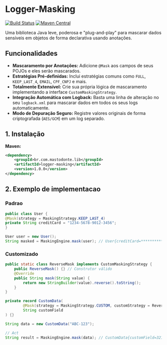 

# Logger-Masking

[![Build Status](https://img.shields.io/badge/build-passing-brightgreen)](https://github.com/yourcompany/java-masking-lib)
[![Maven Central](https://img.shields.io/maven-central/v/com.yourcompany.security/java-masking-lib)](https://search.maven.org/artifact/com.yourcompany.security/java-masking-lib)

Uma biblioteca Java leve, poderosa e "plug-and-play" para mascarar dados sensíveis em objetos de forma declarativa usando anotações.

## Funcionalidades

* **Mascaramento por Anotações:** Adicione `@Mask` aos campos de seus POJOs e eles serão mascarados.
* **Estratégias Pré-definidas:** Inclui estratégias comuns como `FULL`, `KEEP_LAST_4`, `EMAIL`, `CPF_CNPJ` e mais.
* **Totalmente Extensível:** Crie sua própria lógica de mascaramento implementando a interface `CustomMaskingStrategy`.
* **Integração Automática com Logback:** Basta uma linha de alteração no seu `logback.xml` para mascarar dados em todos os seus logs automaticamente.
* **Modo de Depuração Seguro:** Registre valores originais de forma criptografada (`AES/GCM`) em um log separado.

## 1. Instalação

**Maven:**
```xml
<dependency>
    <groupId>br.com.mastodonte.lib</groupId>
    <artifactId>logger-masking</artifactId>
    <version>1.0.0</version>
</dependency>
```

## 2. Exemplo de implementacao
### Padrao
```java
public class User {
@Mask(strategy = MaskingStrategy.KEEP_LAST_4)
private String creditCard = "1234-5678-9012-3456";
}

User user = new User();
String masked = MaskingEngine.mask(user); // User{creditCard=****************3456}
```

### Customizado
```java
public static class ReverseMask implements CustomMaskingStrategy {
    public ReverseMask() {} // Construtor válido
    @Override
    public String mask(String value) {
        return new StringBuilder(value).reverse().toString();
    }
}

private record CustomData(
        @Mask(strategy = MaskingStrategy.CUSTOM, customStrategy = ReverseMask.class)
        String customField
) {}

String data = new CustomData("ABC-123");

// Act
String result = MaskingEngine.mask(data); // CustomData{customField=321-CBA}
```